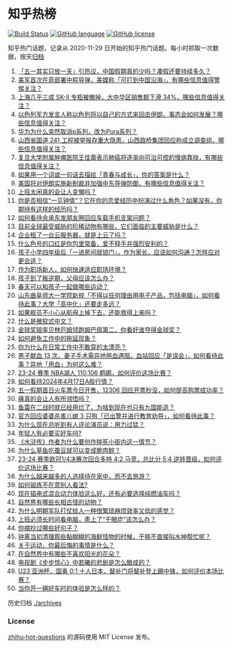 # 知乎热榜
[![Build Status](https://github.com/ToWeLong/zhihu-hot-questions/workflows/CI/badge.svg)](https://github.com/ToWeLong/zhihu-hot-questions/actions)
[![GitHub language](https://img.shields.io/badge/language-golang-orange.svg)](https://golang.org/)
[![GitHub license](https://img.shields.io/github/license/ToWeLong/zhihu-hot-questions)](https://github.com/ToWeLong/zhihu-hot-questions/blob/main/LICENSE)

知乎热门话题，记录从 2020-11-29 日开始的知乎热门话题。每小时抓取一次数据，按天[归档](./archives)

<!-- BEGIN -->

1. [「五一其实只放一天」引热议，中国假期真的少吗？凑假还要持续多久？](https://www.zhihu.com/question/653098686)
1. [美军首次在菲部署中程导弹，美媒称「可打到中国沿海」，有哪些信息值得警惕关注？](https://www.zhihu.com/question/653136036)
1. [上海几乎三成 SK-II 专柜被撤掉，大中华区销售额下滑 34%，哪些信息值得关注？](https://www.zhihu.com/question/653136025)
1. [以色列军方发言人称以色列将以自己的方式来回击伊朗，事态会如何发展？哪些信息值得关注？](https://www.zhihu.com/question/653203023)
1. [华为为什么突然取消p系列，改为Pura系列？](https://www.zhihu.com/question/653012397)
1. [山西省国道 241 工程被举报存重大隐患，山西路桥集团回应称成立调查组，哪些信息值得关注？](https://www.zhihu.com/question/653201982)
1. [复旦大学附属肿瘤医院王佳蕾表示肺癌将逐渐向可治可控的慢病靠拢，有哪些信息值得关注？](https://www.zhihu.com/question/653143418)
1. [如果用一个词或一句话去描绘「青春与成长」，你的答案是什么？](https://www.zhihu.com/question/653119560)
1. [美国将对伊朗实施新制裁并加强中东导弹防御，有哪些信息值得关注？](https://www.zhihu.com/question/653204489)
1. [上班太闲真的会让人变懒吗？](https://www.zhihu.com/question/653197829)
1. [你是否相信“一见钟情”？它在你的恋爱经历中扮演过什么角色？如果没有，你期待有这样的经历吗？](https://www.zhihu.com/question/653107960)
1. [如何看待余承东发朋友圈回应车载手机支架问题？](https://www.zhihu.com/question/652914161)
1. [目前全球最受威胁的珍稀动物有哪些，它们面临的主要威胁是什么？](https://www.zhihu.com/question/653185992)
1. [企业租了一台云服务器，就是上云了吗？](https://www.zhihu.com/question/652847836)
1. [什么色号的口红是你包里常备，爱不释手并强烈安利的？](https://www.zhihu.com/question/647690023)
1. [孩子小学四年级后「一进房间就锁门」，作为家长，应该如何沟通？怎样应对更合适？](https://www.zhihu.com/question/652467184)
1. [作为职场新人，如何快速适应职场环境？](https://www.zhihu.com/question/651409389)
1. [孩子到了叛逆期，父母应该怎么办？](https://www.zhihu.com/question/650810136)
1. [春天可以和孩子一起做哪些运动？](https://www.zhihu.com/question/649411368)
1. [山东曲阜师大一学院新规「不得以任何理由用电子产品，包括电脑」，如何看待此事？大学「高中化」还要走多远？](https://www.zhihu.com/question/653014718)
1. [如果舰员不小心从航母上掉下去，还能救得上来吗？](https://www.zhihu.com/question/635303587)
1. [什么是微软式中文？](https://www.zhihu.com/question/39569160)
1. [金球奖赔率贝林厄姆领跑姆巴佩第二，你看好谁夺得金球奖？](https://www.zhihu.com/question/652724234)
1. [如何避免工作中的拖延现象？](https://www.zhihu.com/question/653202335)
1. [你为什么在日常工作中不敢穿的太漂亮？](https://www.zhihu.com/question/653202897)
1. [男子献血 13 次，妻子手术需异地用血遇阻，血站回应「是误会」，如何看待此事？异地「用血」为何这么难？](https://www.zhihu.com/question/652935836)
1. [23-24 赛季 NBA湖人 110:106 鹈鹕，如何评价这场比赛？](https://www.zhihu.com/question/653190660)
1. [如何看待2024年4月17日A股行情？](https://www.zhihu.com/question/653098121)
1. [五一假期首日火车票今日开售，12306 回应开票秒没，如何提高购票成功率？](https://www.zhihu.com/question/653199440)
1. [痛真的会让人有所领悟吗？](https://www.zhihu.com/question/653164724)
1. [鱼雷在二战时就已经用烂了，为啥到现在也只有九国能造？](https://www.zhihu.com/question/625014488)
1. [官方回应婆婆杀害儿媳 3 只狗「已出警并进行教育劝导」，如何看待此事？](https://www.zhihu.com/question/653102599)
1. [为什么现在总听到有人评论演员说：用力过猛？](https://www.zhihu.com/question/640781363)
1. [年轻人有必要买好车吗?](https://www.zhihu.com/question/595986489)
1. [《水浒传》作者为什么要创作摔死小衙内这一情节？](https://www.zhihu.com/question/652293964)
1. [为什么草鱼吃蚕豆就可以变成脆肉鲩？](https://www.zhihu.com/question/52010890)
1. [23-24 赛季欧冠1/4决赛次回合多特 4:2 马竞，总比分 5:4 逆转晋级，如何评价这场比赛？](https://www.zhihu.com/question/653166679)
1. [为什么越来越多的人选择待在家中，而不去旅游？](https://www.zhihu.com/question/603608207)
1. [如何锻炼不在意别人看法?](https://www.zhihu.com/question/648019482)
1. [现在插电式混合动力体验这么好，还有必要选择纯燃油车吗？](https://www.zhihu.com/question/651133540)
1. [自然界有哪些长相古怪的动物？](https://www.zhihu.com/question/653156903)
1. [为什么明朝军队打仗给人一种很繁琐麻烦效率又低的感觉？](https://www.zhihu.com/question/387305837)
1. [上班必须长时间看电脑，患上了“干眼症”该怎么办？](https://www.zhihu.com/question/653156481)
1. [你摘抄过哪些好句子？](https://www.zhihu.com/question/653121056)
1. [钟离当初清理那些黏糊糊的海鲜怪物的时候，干嘛不直接叫水神帮忙呢？](https://www.zhihu.com/question/619093983)
1. [关于运动，你最后悔的事情是什么？](https://www.zhihu.com/question/650940641)
1. [在自然界中有哪些不喜欢阳光的花朵？](https://www.zhihu.com/question/653157003)
1. [电视剧《步步惊心》中若曦的悲剧是怎么酿成的？](https://www.zhihu.com/question/570676607)
1. [U23 亚洲杯，国奥 0:1 十人日本，替补门将替补登上踢中锋，如何评价本场比赛？](https://www.zhihu.com/question/653159616)
1. [当你开一辆好车时的体验是怎么样的？](https://www.zhihu.com/question/651749793)

<!-- END -->

历史归档 [./archives](./archives)


### License
[zhihu-hot-questions](https://github.com/towelong/zhihu-hot-questions) 的源码使用 MIT License 发布。
